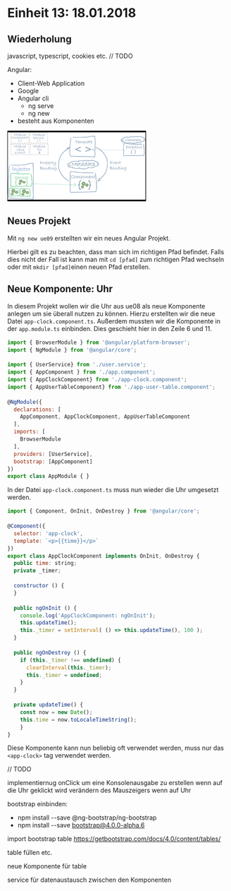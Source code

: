 # Einheit 13: 18.01.2018

## Wiederholung
javascript, typescript, cookies etc. // TODO

Angular:
* Client-Web Application
* Google
* Angular cli
    * ng serve
    * ng new
* besteht aus Komponenten

![Angular](angular.png)

## Neues Projekt
Mit `ng new ue09` erstellten wir ein neues Angular Projekt.

Hierbei gilt es zu beachten, dass man sich im richtigen Pfad befindet. Falls dies nicht der Fall ist kann man mit `cd [pfad]` zum richtigen Pfad wechseln oder mit `mkdir [pfad]`einen neuen Pfad erstellen.

## Neue Komponente: Uhr
In diesem Projekt wollen wir die Uhr aus ue08 als neue Komponente anlegen um sie überall nutzen zu können.
Hierzu erstellten wir die neue Datei `app-clock.component.ts`.
Außerdem mussten wir die Komponente in der `app.module.ts` einbinden.
Dies geschieht hier in den Zeile 6 und 11.

```js
import { BrowserModule } from '@angular/platform-browser';
import { NgModule } from '@angular/core';

import { UserService} from './user.service';
import { AppComponent } from './app.component';
import { AppClockComponent} from './app-clock.component';
import { AppUserTableComponent} from './app-user-table.component';

@NgModule({
  declarations: [
    AppComponent, AppClockComponent, AppUserTableComponent
  ],
  imports: [
    BrowserModule
  ],
  providers: [UserService],
  bootstrap: [AppComponent]
})
export class AppModule { }
```

In der Datei `app-clock.component.ts` muss nun wieder die Uhr umgesetzt werden. 
```js
import { Component, OnInit, OnDestroy } from '@angular/core';

@Component({
  selector: 'app-clock',
  template: `<p>{{time}}</p>`
})
export class AppClockComponent implements OnInit, OnDestroy {
  public time: string;
  private _timer;

  constructor () {
  }

  public ngOnInit () {
    console.log('AppClockComponent: ngOnInit');
    this.updateTime();
    this._timer = setInterval( () => this.updateTime(), 100 );
  }

  public ngOnDestroy () {
    if (this._timer !== undefined) {
      clearInterval(this._timer);
      this._timer = undefined;
    }
  }

  private updateTime() {
    const now = new Date();
    this.time = now.toLocaleTimeString();
    }
}
```

Diese Komponente kann nun beliebig oft verwendet werden, muss nur das ` <app-clock>` tag verwendet werden.

// TODO

implementiernug onClick um eine Konsolenausgabe zu erstellen wenn auf die Uhr geklickt wird
verändern des Mauszeigers wenn auf Uhr

bootstrap einbinden:  
* npm install --save  @ng-bootstrap/ng-bootstrap
* npm install --save  bootstrap@4.0.0-alpha.6

import bootstrap table
https://getbootstrap.com/docs/4.0/content/tables/

table füllen etc.

neue Komponente für table

service für datenaustausch zwischen den Komponenten